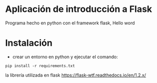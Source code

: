 # Aplicación de introducción a Flask

Programa hecho en python con el framework flask, Hello word

# Instalación 
- crear un entorno en python y ejecutar el comando:
```
pip install -r requirements.txt
```

la librería utilizada en flask https://flask-wtf.readthedocs.io/en/1.2.x/